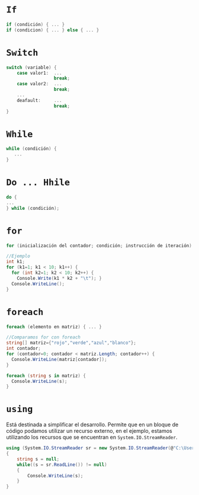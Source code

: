 # `If`
```cs
if (condición) { ... }
if (condicion) { ... } else { ... }
```
# `Switch`
```cs
switch (variable) {
    case valor1:  ... 
                  break;
    case valor2:  ... 
                  break;
    ...
    deafault:     ...
                  break;
}
```
# `While`
```cs
while (condición) {
   ...
}
```

# `Do ... Hhile`
```cs
do { 
... 
} while (condición);
```

# `for`
```cs
for (inicialización del contador; condición; instrucción de iteración) { ... }

//Ejemplo
int k1;
for (k1=1; k1 < 10; k1++) {
  for (int k2=1; k2 < 10; k2++) {
    Console.Write(k1 * k2 + "\t"); }
  Console.WriteLine();
}
```

# `foreach`
```cs
foreach (elemento en matriz) { ... }

//Comparamos for con foreach
string[] matriz={"rojo","verde","azul","blanco"};
int contador;
for (contador=0; contador < matriz.Length; contador++) {
  Console.WriteLine(matriz[contador]);
}

foreach (string s in matriz) {
  Console.WriteLine(s);
}
```

# `using`
Está destinada a simplificar el desarrollo. Permite que en un bloque de código podamos utilizar un recurso externo, en el ejemplo, estamos utilizando los recursos que se encuentran en `System.IO.StreamReader`.

```cs
using (System.IO.StreamReader sr = new System.IO.StreamReader(@"C:\Users\Public\Documents\test.txt"))
{
    string s = null;
    while((s = sr.ReadLine()) != null)
    {
        Console.WriteLine(s);
    }
}
```
